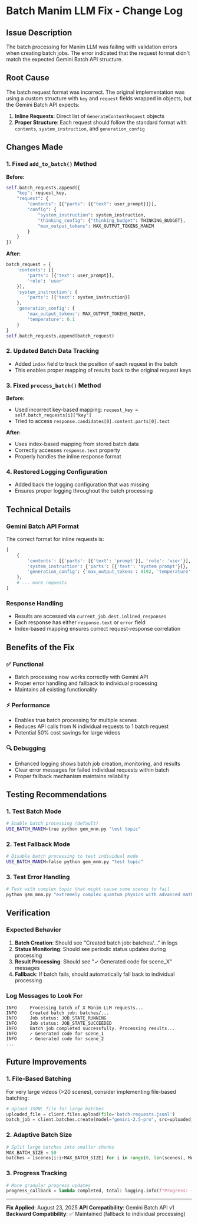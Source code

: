 # Batch Manim LLM Fix - Change Log

## Issue Description
The batch processing for Manim LLM was failing with validation errors when creating batch jobs. The error indicated that the request format didn't match the expected Gemini Batch API structure.

## Root Cause
The batch request format was incorrect. The original implementation was using a custom structure with `key` and `request` fields wrapped in objects, but the Gemini Batch API expects:

1. **Inline Requests**: Direct list of `GenerateContentRequest` objects
2. **Proper Structure**: Each request should follow the standard format with `contents`, `system_instruction`, and `generation_config`

## Changes Made

### 1. Fixed `add_to_batch()` Method
**Before:**
```python
self.batch_requests.append({
    "key": request_key,
    "request": {
        "contents": [{"parts": [{"text": user_prompt}]}],
        "config": {
            "system_instruction": system_instruction,
            "thinking_config": {"thinking_budget": THINKING_BUDGET},
            "max_output_tokens": MAX_OUTPUT_TOKENS_MANIM
        }
    }
})
```

**After:**
```python
batch_request = {
    'contents': [{
        'parts': [{'text': user_prompt}],
        'role': 'user'
    }],
    'system_instruction': {
        'parts': [{'text': system_instruction}]
    },
    'generation_config': {
        'max_output_tokens': MAX_OUTPUT_TOKENS_MANIM,
        'temperature': 0.1
    }
}
self.batch_requests.append(batch_request)
```

### 2. Updated Batch Data Tracking
- Added `index` field to track the position of each request in the batch
- This enables proper mapping of results back to the original request keys

### 3. Fixed `process_batch()` Method
**Before:**
- Used incorrect key-based mapping: `request_key = self.batch_requests[i]["key"]`
- Tried to access `response.candidates[0].content.parts[0].text`

**After:**
- Uses index-based mapping from stored batch data
- Correctly accesses `response.text` property
- Properly handles the inline response format

### 4. Restored Logging Configuration
- Added back the logging configuration that was missing
- Ensures proper logging throughout the batch processing

## Technical Details

### Gemini Batch API Format
The correct format for inline requests is:
```python
[
    {
        'contents': [{'parts': [{'text': 'prompt'}], 'role': 'user'}],
        'system_instruction': {'parts': [{'text': 'system prompt'}]},
        'generation_config': {'max_output_tokens': 8192, 'temperature': 0.1}
    },
    # ... more requests
]
```

### Response Handling
- Results are accessed via `current_job.dest.inlined_responses`
- Each response has either `response.text` or `error` field
- Index-based mapping ensures correct request-response correlation

## Benefits of the Fix

### ✅ **Functional**
- Batch processing now works correctly with Gemini API
- Proper error handling and fallback to individual processing
- Maintains all existing functionality

### ⚡ **Performance**
- Enables true batch processing for multiple scenes
- Reduces API calls from N individual requests to 1 batch request
- Potential 50% cost savings for large videos

### 🔍 **Debugging**
- Enhanced logging shows batch job creation, monitoring, and results
- Clear error messages for failed individual requests within batch
- Proper fallback mechanism maintains reliability

## Testing Recommendations

### 1. Test Batch Mode
```bash
# Enable batch processing (default)
USE_BATCH_MANIM=true python gem_mnm.py "test topic"
```

### 2. Test Fallback Mode
```bash
# Disable batch processing to test individual mode
USE_BATCH_MANIM=false python gem_mnm.py "test topic"
```

### 3. Test Error Handling
```bash
# Test with complex topic that might cause some scenes to fail
python gem_mnm.py "extremely complex quantum physics with advanced mathematics"
```

## Verification

### Expected Behavior
1. **Batch Creation**: Should see "Created batch job: batches/..." in logs
2. **Status Monitoring**: Should see periodic status updates during processing
3. **Result Processing**: Should see "✓ Generated code for scene_X" messages
4. **Fallback**: If batch fails, should automatically fall back to individual processing

### Log Messages to Look For
```
INFO     Processing batch of X Manim LLM requests...
INFO     Created batch job: batches/...
INFO     Job status: JOB_STATE_RUNNING
INFO     Job status: JOB_STATE_SUCCEEDED
INFO     Batch job completed successfully. Processing results...
INFO     ✓ Generated code for scene_1
INFO     ✓ Generated code for scene_2
...
```

## Future Improvements

### 1. File-Based Batching
For very large videos (>20 scenes), consider implementing file-based batching:
```python
# Upload JSONL file for large batches
uploaded_file = client.files.upload(file='batch-requests.jsonl')
batch_job = client.batches.create(model="gemini-2.5-pro", src=uploaded_file.name)
```

### 2. Adaptive Batch Size
```python
# Split large batches into smaller chunks
MAX_BATCH_SIZE = 50
batches = [scenes[i:i+MAX_BATCH_SIZE] for i in range(0, len(scenes), MAX_BATCH_SIZE)]
```

### 3. Progress Tracking
```python
# More granular progress updates
progress_callback = lambda completed, total: logging.info(f"Progress: {completed}/{total}")
```

---

**Fix Applied**: August 23, 2025
**API Compatibility**: Gemini Batch API v1
**Backward Compatibility**: ✅ Maintained (fallback to individual processing)
